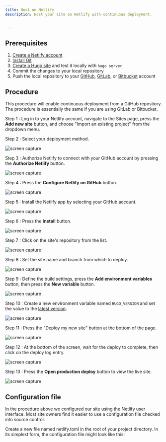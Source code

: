 ```yaml
---
title: Host on Netlify
description: Host your site on Netlify with continuous deployment.


---
```


## Prerequisites

1. [Create a Netlify account]
2. [Install Git]
3. [Create a Hugo site] and test it locally with `hugo server`
4. Commit the changes to your local repository
4. Push the local repository to your [GitHub], [GitLab], or [Bitbucket] account

[Bitbucket]: https://bitbucket.org/product
[Create a Hugo site]: /getting-started/quick-start/
[Create a Netlify account]: https://app.netlify.com/signup
[GitHub]: https://github.com
[GitLab]: https://about.gitlab.com/
[Install Git]: https://git-scm.com/book/en/v2/Getting-Started-Installing-Git

## Procedure

This procedure will enable continuous deployment from a GitHub repository. The procedure is essentially the same if you are using GitLab or Bitbucket.

Step 1
: Log in to your Netlify account, navigate to the Sites page, press the **Add new site** button, and choose "Import an existing project" from the dropdown menu.

Step 2
: Select your deployment method.

![screen capture](netlify-step-02.png)

Step 3
: Authorize Netlify to connect with your GitHub account by pressing the **Authorize Netlify** button.

![screen capture](netlify-step-03.png)

Step 4
: Press the **Configure Netlify on GitHub** button.

![screen capture](netlify-step-04.png)

Step 5
: Install the Netlify app by selecting your GitHub account.

![screen capture](netlify-step-05.png)

Step 6
: Press the **Install** button.

![screen capture](netlify-step-06.png)

Step 7
: Click on the site's repository from the list.

![screen capture](netlify-step-07.png)

Step 8
: Set the site name and branch from which to deploy.

![screen capture](netlify-step-08.png)

Step 9
: Define the build settings, press the **Add environment variables** button, then press the **New variable** button.

![screen capture](netlify-step-09.png)

Step 10
: Create a new environment variable named `HUGO_VERSION` and set the value to the [latest version].

[latest version]: https://github.com/gohugoio/hugo/releases/latest

![screen capture](netlify-step-10.png)

Step 11
: Press the "Deploy my new site" button at the bottom of the page.

![screen capture](netlify-step-11.png)

Step 12
: At the bottom of the screen, wait for the deploy to complete, then click on the deploy log entry.

![screen capture](netlify-step-12.png)

Step 13
: Press the **Open production deploy** button to view the live site.

![screen capture](netlify-step-13.png)

## Configuration file

In the procedure above we configured our site using the Netlify user interface. Most site owners find it easier to use a configuration file checked into source control.

Create a new file named netlify.toml in the root of your project directory. In its simplest form, the configuration file might look like this:



